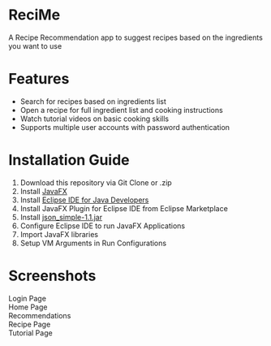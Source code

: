 # ReciMe
A Recipe Recommendation app to suggest recipes based on the ingredients you want to use

# Features
- Search for recipes based on ingredients list
- Open a recipe for full ingredient list and cooking instructions
- Watch tutorial videos on basic cooking skills
- Supports multiple user accounts with password authentication

# Installation Guide
1. Download this repository via Git Clone or .zip
2. Install [JavaFX](https://gluonhq.com/products/javafx/)
3. Install [Eclipse IDE for Java Developers](https://eclipseide.org/)
4. Install JavaFX Plugin for Eclipse IDE from Eclipse Marketplace
5. Install [json_simple-1.1.jar](https://code.google.com/archive/p/json-simple/downloads)
6. Configure Eclipse IDE to run JavaFX Applications
  1. Import JavaFX libraries
  2. Setup VM Arguments in Run Configurations

# Screenshots
Login Page <br>
Home Page <br>
Recommendations <br>
Recipe Page <br>
Tutorial Page <br>
